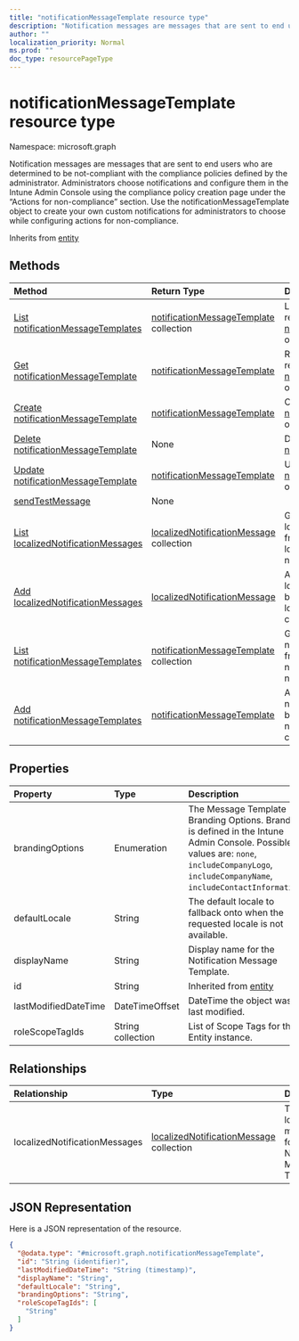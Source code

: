 ```yaml
---
title: "notificationMessageTemplate resource type"
description: "Notification messages are messages that are sent to end users who are determined to be not-compliant with the compliance policies defined by the administrator. Administrators choose notifications and configure them in the Intune Admin Console using the compliance policy creation page under the “Actions for non-compliance” section. Use the notificationMessageTemplate object to create your own custom notifications for administrators to choose while configuring actions for non-compliance."
author: ""
localization_priority: Normal
ms.prod: ""
doc_type: resourcePageType
---
```


# notificationMessageTemplate resource type


Namespace: microsoft.graph

Notification messages are messages that are sent to end users who are determined to be not-compliant with the compliance policies defined by the administrator. Administrators choose notifications and configure them in the Intune Admin Console using the compliance policy creation page under the “Actions for non-compliance” section. Use the notificationMessageTemplate object to create your own custom notifications for administrators to choose while configuring actions for non-compliance.


Inherits from [entity](../resources/entity.md)

## Methods
|Method|Return Type|Description|
|:---|:---|:---|
|[List notificationMessageTemplates](../api/notificationmessagetemplate-list.md)|[notificationMessageTemplate](../resources/notificationmessagetemplate.md) collection|List properties and relationships of the [notificationMessageTemplate](../resources/notificationmessagetemplate.md) objects.|
|[Get notificationMessageTemplate](../api/notificationmessagetemplate-get.md)|[notificationMessageTemplate](../resources/notificationmessagetemplate.md)|Read properties and relationships of the [notificationMessageTemplate](../resources/notificationmessagetemplate.md) object.|
|[Create notificationMessageTemplate](../api/notificationmessagetemplate-create.md)|[notificationMessageTemplate](../resources/notificationmessagetemplate.md)|Create a new [notificationMessageTemplate](../resources/notificationmessagetemplate.md) object.|
|[Delete notificationMessageTemplate](../api/notificationmessagetemplate-delete.md)|None|Deletes a [notificationMessageTemplate](../resources/notificationmessagetemplate.md).|
|[Update notificationMessageTemplate](../api/notificationmessagetemplate-update.md)|[notificationMessageTemplate](../resources/notificationmessagetemplate.md)|Update the properties of a [notificationMessageTemplate](../resources/notificationmessagetemplate.md) object.|
|[sendTestMessage](../api/notificationmessagetemplate-sendtestmessage.md)|None||
|[List localizedNotificationMessages](../api/notificationmessagetemplate-list-localizednotificationmessages.md)|[localizedNotificationMessage](../resources/localizednotificationmessage.md) collection|Get the localizedNotificationMessages from the localizedNotificationMessages navigation property.|
|[Add localizedNotificationMessages](../api/notificationmessagetemplate-post-localizednotificationmessages.md)|[localizedNotificationMessage](../resources/localizednotificationmessage.md)|Add localizedNotificationMessages by posting to the localizedNotificationMessages collection.|
|[List notificationMessageTemplates](../api/intune-devices-devicemanagement-list-notificationmessagetemplates.md)|[notificationMessageTemplate](../resources/notificationmessagetemplate.md) collection|Get the notificationMessageTemplates from the notificationMessageTemplates navigation property.|
|[Add notificationMessageTemplates](../api/intune-devices-devicemanagement-post-notificationmessagetemplates.md)|[notificationMessageTemplate](../resources/notificationmessagetemplate.md)|Add notificationMessageTemplates by posting to the notificationMessageTemplates collection.|

## Properties
|Property|Type|Description|
|:---|:---|:---|
|brandingOptions|Enumeration|The Message Template Branding Options. Branding is defined in the Intune Admin Console. Possible values are: `none`, `includeCompanyLogo`, `includeCompanyName`, `includeContactInformation`.|
|defaultLocale|String|The default locale to fallback onto when the requested locale is not available.|
|displayName|String|Display name for the Notification Message Template.|
|id|String| Inherited from [entity](../resources/entity.md)|
|lastModifiedDateTime|DateTimeOffset|DateTime the object was last modified.|
|roleScopeTagIds|String collection|List of Scope Tags for this Entity instance.|

## Relationships
|Relationship|Type|Description|
|:---|:---|:---|
|localizedNotificationMessages|[localizedNotificationMessage](../resources/localizednotificationmessage.md) collection|The list of localized messages for this Notification Message Template.|

## JSON Representation
Here is a JSON representation of the resource.
<!-- {
  "blockType": "resource",
  "keyProperty": "id",
  "@odata.type": "microsoft.graph.notificationMessageTemplate",
  "baseType": "microsoft.graph.entity",
  "openType": false
}
-->
``` json
{
  "@odata.type": "#microsoft.graph.notificationMessageTemplate",
  "id": "String (identifier)",
  "lastModifiedDateTime": "String (timestamp)",
  "displayName": "String",
  "defaultLocale": "String",
  "brandingOptions": "String",
  "roleScopeTagIds": [
    "String"
  ]
}
```


